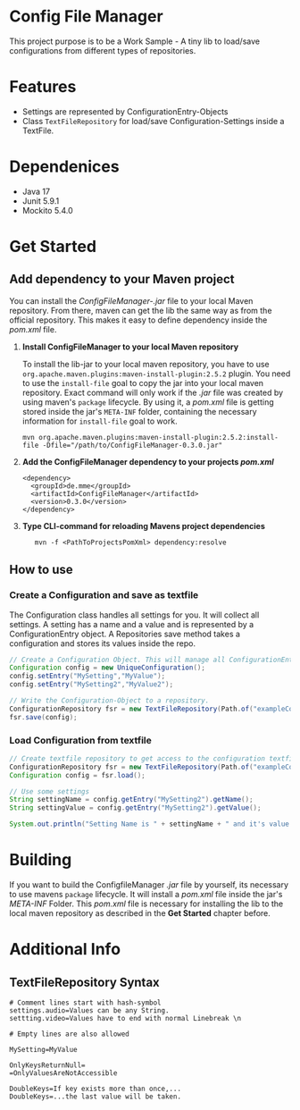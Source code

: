 # Config File Manager
This project purpose is to be a Work Sample - 
A tiny lib to load/save configurations from different types of repositories.

# Features

- Settings are represented by ConfigurationEntry-Objects
- Class `TextFileRepository` for load/save Configuration-Settings inside a TextFile.

# Dependenices
    
   - Java 17
   - Junit 5.9.1
   - Mockito 5.4.0


# Get Started

## Add dependency to your Maven project

You can install the _ConfigFileManager-<versionNumber>.jar_ file to your local Maven repository.
From there, maven can get the lib the same way as from the official repository.
This makes it easy to define dependency inside the _pom.xml_ file.

1. **Install ConfigFileManager to your local Maven repository**
 
   To install the lib-jar to your local maven repository, 
   you have to use `org.apache.maven.plugins:maven-install-plugin:2.5.2` plugin.
   You need to use the `install-file` goal to copy the jar into your local maven repository. 
   Exact command will only work if the _.jar_ file was created by using maven's `package` lifecycle.
   By using it, a _pom.xml_ file is getting stored inside the jar's `META-INF`
   folder, containing the necessary information for `install-file` goal to work.
    ```    
    mvn org.apache.maven.plugins:maven-install-plugin:2.5.2:install-file -Dfile="/path/to/ConfigFileManager-0.3.0.jar"
    ```
2. **Add the ConfigFileManager dependency to your projects _pom.xml_**
    ```
   <dependency>
      <groupId>de.mme</groupId>
      <artifactId>ConfigFileManager</artifactId>
      <version>0.3.0</version>
   </dependency>
   ```
    
3. **Type CLI-command for reloading Mavens project dependencies**
   ```
      mvn -f <PathToProjectsPomXml> dependency:resolve
   ```
    

## How to use

### Create a Configuration and save as textfile
The Configuration class handles all settings for you. It will collect all settings.
A setting has a name and a value and is represented by a ConfigurationEntry object.
A Repositories save method takes a configuration and stores its values inside the repo.

``` java
// Create a Configuration Object. This will manage all ConfigurationEntry for you
Configuration config = new UniqueConfiguration();
config.setEntry("MySetting","MyValue");
config.setEntry("MySetting2","MyValue2");

// Write the Configuration-Object to a repository.
ConfigurationRepository fsr = new TextFileRepository(Path.of("exampleConfig.cfg"));
fsr.save(config);
```

### Load Configuration from textfile
``` java
// Create textfile repository to get access to the configuration textfile
ConfigurationRepository fsr = new TextFileRepository(Path.of("exampleConfig.cfg"));
Configuration config = fsr.load();

// Use some settings
String settingName = config.getEntry("MySetting2").getName();
String settingValue = config.getEntry("MySetting2").getValue();

System.out.println("Setting Name is " + settingName + " and it's value is " + settingValue);

```


# Building

If you want to build the ConfigfileManager _.jar_ file by yourself, its necessary to use 
mavens `package` lifecycle. It will install a _pom.xml_ file inside the jar's _META-INF_ Folder.
This _pom.xml_ file is necessary for installing the lib to the local
maven repository as described in the **Get Started** chapter before.

# Additional Info

## TextFileRepository Syntax

```
# Comment lines start with hash-symbol
settings.audio=Values can be any String.
settting.video=Values have to end with normal Linebreak \n 

# Empty lines are also allowed

MySetting=MyValue

OnlyKeysReturnNull=
=OnlyValuesAreNotAccessible

DoubleKeys=If key exists more than once,...
DoubleKeys=...the last value will be taken.
```


